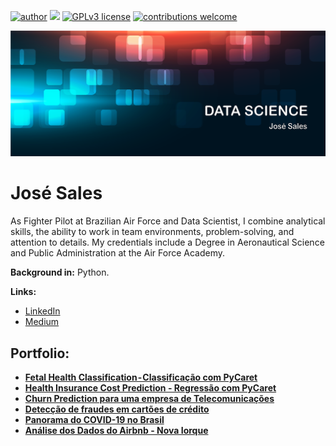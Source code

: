 [![author](https://img.shields.io/badge/author-JoséSales-red.svg)](https://www.linkedin.com/in/jos%C3%A9-sales-7aa596218/) [![](https://img.shields.io/badge/python-3.7+-blue.svg)](https://www.python.org/downloads/release/python-365/) [![GPLv3 license](https://img.shields.io/badge/License-GPLv3-blue.svg)](http://perso.crans.org/besson/LICENSE.html) [![contributions welcome](https://img.shields.io/badge/contributions-welcome-brightgreen.svg?style=flat)](https://github.com/Salesjdsj/Data_science/issues)

<p align="center">
  <img src="logods.png" >
</p>

# José Sales

As Fighter Pilot at Brazilian Air Force and Data Scientist, I combine analytical skills, the ability to work in team environments, problem-solving, and attention to details. My credentials include a Degree in Aeronautical Science and Public Administration at the Air Force Academy.

**Background in:** Python.

**Links:**
* [LinkedIn](https://www.linkedin.com/in/jos%C3%A9-sales-7aa596218/)
* [Medium](https://medium.com/@josesalesjdsj)


## Portfolio:
* **[Fetal Health Classification - Classificação com PyCaret](https://bit.ly/2ZcWY3Y)** 
* **[Health Insurance Cost Prediction - Regressão com PyCaret](https://bit.ly/3lKfppi)** 
* **[Churn Prediction para uma empresa de Telecomunicações](https://bit.ly/3Ayx7B2)** 
* **[Detecção de fraudes em cartões de crédito](https://bit.ly/3n0eTEN)** 
* **[Panorama do COVID-19 no Brasil](https://bit.ly/3AVWlZO)** 
* **[Análise dos Dados do Airbnb - Nova Iorque](https://bit.ly/3iymGXu)** 
